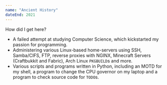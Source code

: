 ```yaml
---
name: "Ancient History"
dateEnd: 2021
---
```


How did I get here?

- A failed attempt at studying Computer Science, which kickstarted my passion for programming.
- Administering various Linux-based home-servers using SSH, Samba/CIFS, FTP, reverse proxies with NGINX, Minecraft Servers (Craftbukkit and Fabric), Arch Linux `PKGBUILD`s and more.
- Various scripts and programs written in Python, including an MOTD for my shell, a program to change the CPU governor on my laptop and a program to check source code for `TODO`s.
  <!-- - Various scripts and programs written in Python, including an MOTD for my shell, a program to change the CPU governor on my laptop, a program to check source code for `TODO`s and an early attempt at writing `tfmt`. -->
